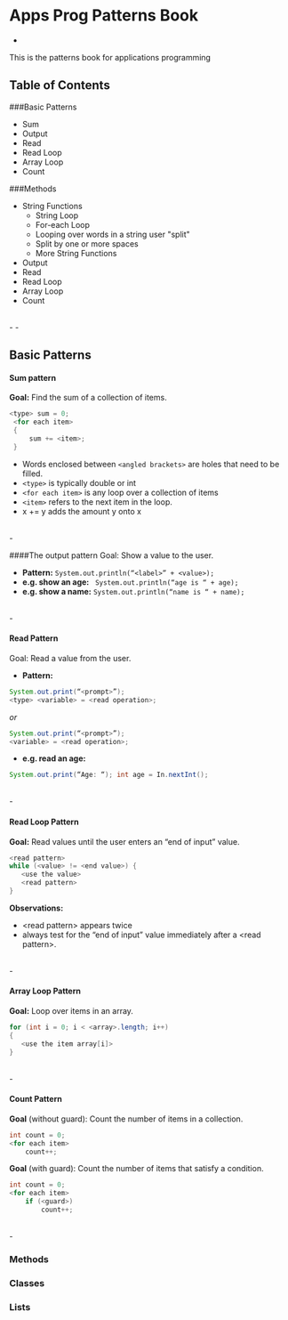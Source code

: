 # Apps Prog Patterns Book
-
This is the patterns book for applications programming
<br/>

## Table of Contents
###Basic Patterns
* Sum
* Output
* Read
* Read Loop
* Array Loop
* Count

###Methods
* String Functions
	* String Loop
	* For-each Loop
	* Looping over words in a string user "split"
	* Split by one or more spaces
	* More String Functions
* Output
* Read
* Read Loop
* Array Loop
* Count

<br>
-
-
<br>

## Basic Patterns
#### Sum pattern
**Goal:** Find the sum of a collection of items.

```Java
<type> sum = 0;
 <for each item>
 {
     sum += <item>;
 }
```
* Words enclosed between ```<angled brackets>``` are holes that need to be filled.
* ```<type>```  is typically double or int
* ```<for each item>``` is any loop
over a collection of items
* ```<item>``` refers to the next item in
the loop.
* x += y adds the amount y onto x

<br>
-
<br>


####The output pattern
Goal: Show a value to the user.

* **Pattern:** ```System.out.println(“<label>” + <value>);```
* **e.g. show an age:** ``` System.out.println(“age is “ + age);```
* **e.g. show a name:** ```System.out.println(“name is “ + name);```
 
<br>
-
<br>


#### Read Pattern 

Goal: Read a value from the user.


* **Pattern:** 

```Java
System.out.print(“<prompt>”);
<type> <variable> = <read operation>;
```
*or*

```Java
System.out.print(“<prompt>”); 
<variable> = <read operation>;
```
* **e.g. read an age:** 

```Java
System.out.print(“Age: “); int age = In.nextInt();
```

<br>
-
<br>

#### Read Loop Pattern

**Goal:** Read values until the user enters an “end of input” value.

```Java
<read pattern>
while (<value> != <end value>) {
   <use the value>
   <read pattern>
}
```
**Observations:** 

* \<read pattern\> appears twice
* always test for the “end of input”
value immediately after a \<read pattern>.

<br>
-
<br>

#### Array Loop Pattern

**Goal:** Loop over items in an array.

```Java
for (int i = 0; i < <array>.length; i++)
{
   <use the item array[i]>
}
```

<br>
-
<br>

#### Count Pattern

**Goal** (without guard): Count the number of items in a collection. 

```Java
int count = 0;
<for each item>
	count++;
```
**Goal** (with guard): Count the number of items that satisfy a condition.
 
```Java
int count = 0;
<for each item>
	if (<guard>)
		count++;
```
<br>
-
<br>


### Methods

### Classes

### Lists 
